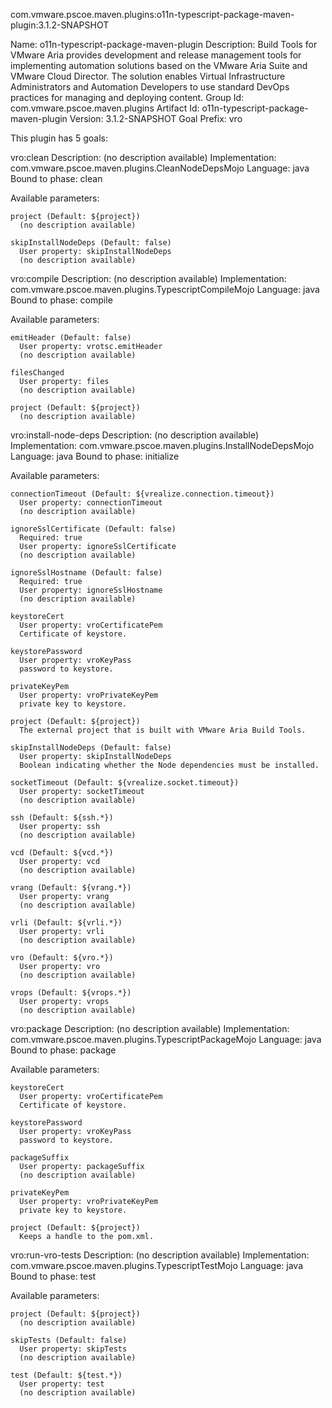 com.vmware.pscoe.maven.plugins:o11n-typescript-package-maven-plugin:3.1.2-SNAPSHOT

Name: o11n-typescript-package-maven-plugin
Description: Build Tools for VMware Aria provides development and release
  management tools for implementing automation solutions based on the VMware
  Aria Suite and VMware Cloud Director. The solution enables Virtual
  Infrastructure Administrators and Automation Developers to use standard
  DevOps practices for managing and deploying content.
Group Id: com.vmware.pscoe.maven.plugins
Artifact Id: o11n-typescript-package-maven-plugin
Version: 3.1.2-SNAPSHOT
Goal Prefix: vro

This plugin has 5 goals:

vro:clean
  Description: (no description available)
  Implementation: com.vmware.pscoe.maven.plugins.CleanNodeDepsMojo
  Language: java
  Bound to phase: clean

  Available parameters:

    project (Default: ${project})
      (no description available)

    skipInstallNodeDeps (Default: false)
      User property: skipInstallNodeDeps
      (no description available)

vro:compile
  Description: (no description available)
  Implementation: com.vmware.pscoe.maven.plugins.TypescriptCompileMojo
  Language: java
  Bound to phase: compile

  Available parameters:

    emitHeader (Default: false)
      User property: vrotsc.emitHeader
      (no description available)

    filesChanged
      User property: files
      (no description available)

    project (Default: ${project})
      (no description available)

vro:install-node-deps
  Description: (no description available)
  Implementation: com.vmware.pscoe.maven.plugins.InstallNodeDepsMojo
  Language: java
  Bound to phase: initialize

  Available parameters:

    connectionTimeout (Default: ${vrealize.connection.timeout})
      User property: connectionTimeout
      (no description available)

    ignoreSslCertificate (Default: false)
      Required: true
      User property: ignoreSslCertificate
      (no description available)

    ignoreSslHostname (Default: false)
      Required: true
      User property: ignoreSslHostname
      (no description available)

    keystoreCert
      User property: vroCertificatePem
      Certificate of keystore.

    keystorePassword
      User property: vroKeyPass
      password to keystore.

    privateKeyPem
      User property: vroPrivateKeyPem
      private key to keystore.

    project (Default: ${project})
      The external project that is built with VMware Aria Build Tools.

    skipInstallNodeDeps (Default: false)
      User property: skipInstallNodeDeps
      Boolean indicating whether the Node dependencies must be installed.

    socketTimeout (Default: ${vrealize.socket.timeout})
      User property: socketTimeout
      (no description available)

    ssh (Default: ${ssh.*})
      User property: ssh
      (no description available)

    vcd (Default: ${vcd.*})
      User property: vcd
      (no description available)

    vrang (Default: ${vrang.*})
      User property: vrang
      (no description available)

    vrli (Default: ${vrli.*})
      User property: vrli
      (no description available)

    vro (Default: ${vro.*})
      User property: vro
      (no description available)

    vrops (Default: ${vrops.*})
      User property: vrops
      (no description available)

vro:package
  Description: (no description available)
  Implementation: com.vmware.pscoe.maven.plugins.TypescriptPackageMojo
  Language: java
  Bound to phase: package

  Available parameters:

    keystoreCert
      User property: vroCertificatePem
      Certificate of keystore.

    keystorePassword
      User property: vroKeyPass
      password to keystore.

    packageSuffix
      User property: packageSuffix
      (no description available)

    privateKeyPem
      User property: vroPrivateKeyPem
      private key to keystore.

    project (Default: ${project})
      Keeps a handle to the pom.xml.

vro:run-vro-tests
  Description: (no description available)
  Implementation: com.vmware.pscoe.maven.plugins.TypescriptTestMojo
  Language: java
  Bound to phase: test

  Available parameters:

    project (Default: ${project})
      (no description available)

    skipTests (Default: false)
      User property: skipTests
      (no description available)

    test (Default: ${test.*})
      User property: test
      (no description available)

